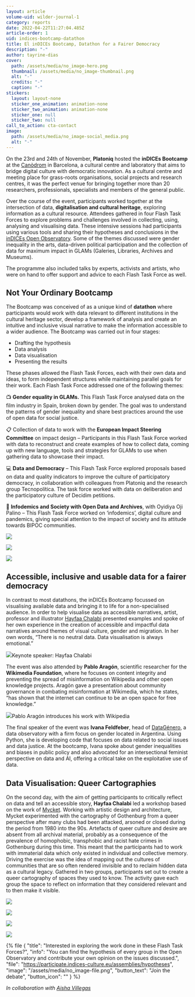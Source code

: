 ```yaml
---
layout: article
volume-uid: wilder-journal-1
category: reports
date: 2022-04-22T11:27:04.485Z
article-order: 1
uid: indices-bootcamp-datathon
title: El inDICEs Bootcamp, Datathon for a Fairer Democracy
description: "-"
author: tayrine-dias
cover:
  path: /assets/media/no_image-hero.png
  thumbnail: /assets/media/no_image-thumbnail.png
  alt: "-"
  credits: "-"
  caption: "-"
stickers:
  layout: layout-none
  sticker_one_animation: animation-none
  sticker_two_animation: animation-none
  sticker_one: null
  sticker_two: null
call_to_action: cta-contact
image:
  path: /assets/media/no_image-social_media.png
  alt: "-"
---
```

On the 23rd and 24th of November, **Platoniq** hosted the **inDICEs Bootcamp** at the [Canòdrom](https://canodrom.barcelona/en) in Barcelona, a cultural centre and laboratory that aims to bridge digital culture with democratic innovation. As a cultural centre and meeting place for grass-roots organisations, social projects and research centres, it was the perfect venue for bringing together more than 20 researchers, professionals, specialists and members of the general public.

Over the course of the event, participants worked together at the intersection of data, **digitalisation and cultural heritage**, exploring information as a cultural resource. Attendees gathered in four Flash Task Forces to explore problems and challenges involved in collecting, using, analysing and visualising data. These intensive sessions had participants using various tools and sharing their hypotheses and conclusions in the [inDICEs Open Observatory](https://participate.indices-culture.eu/). Some of the themes discussed were gender inequality in the arts, data-driven political participation and the collection of data for maximum impact in GLAMs (Galeries, Libraries, Archives and Museums). 

The programme also included talks by experts, activists and artists, who were on hand to offer support and advice to each Flash Task Force as well. 

## Not Your Ordinary Bootcamp

The Bootcamp was conceived of as a unique kind of **datathon** where participants would work with data relevant to different institutions in the cultural heritage sector, develop a framework of analysis and create an intuitive and inclusive visual narrative to make the information accessible to a wider audience. The Bootcamp was carried out in four stages:

* Drafting the hypothesis
* Data analysis
* Data visualisation
* Presenting the results

These phases allowed the Flash Task Forces, each with their own data and ideas, to form independent structures while maintaining parallel goals for their work. Each Flash Task Force addressed one of the following themes:

📺 **Gender equality in GLAMs.** This Flash Task Force analysed data on the film industry in Spain, broken down by gender. The goal was to understand the patterns of gender inequality and share best practices around the use of open data for social justice. 

📋 Collection of data to work with the **European Impact Steering Committee** on impact design – Participants in this Flash Task Force worked with data to reconstruct and create examples of how to collect data, coming up with new language, tools and strategies for GLAMs to use when gathering data to showcase their impact. 

💻 **Data and Democracy** – This Flash Task Force explored proposals based on data and quality indicators to improve the culture of participatory democracy, in collaboration with colleagues from Platoniq and the research group Tecnopolítica. The task force worked with data on deliberation and the participatory culture of Decidim petitions. 

📣 **Infodemics and Society with Open Data and Archives**, with Oyidiya Oji Palino – This Flash Task Force worked on ‘infodemics’, digital culture and pandemics, giving special attention to the impact of society and its attitude towards BIPOC communities. 

![](https://miro.medium.com/max/1400/0*B94gf4rZXA-esvau)

![](https://miro.medium.com/max/1400/0*st6_aJNiiFT0zo9R)

![](https://miro.medium.com/max/1400/0*J8VL1ryIGpAp-Fq1)

## Accessible, inclusive and usable data for a fairer democracy

In contrast to most datathons, the inDICEs Bootcamp focussed on visualising available data and bringing it to life for a non-specialised audience. In order to help visualise data as accessible narratives, artist, professor and illustrator [Hayfaa Chalabi](http://hayfaachalabi.com/) presented examples and spoke of her own experience in the creation of accessible and impactful data narratives around themes of visual culture, gender and migration. In her own words, “There is no neutral data. Data visualisation is always emotional.”

![](https://miro.medium.com/max/1400/0*vMJ7ABEBWHkPx6l4)Keynote speaker: Hayfaa Chalabi

The event was also attended by **Pablo Aragón**, scientific researcher for the **Wikimedia Foundation**, where he focuses on content integrity and preventing the spread of misinformation on Wikipedia and other open knowledge projects. Aragón gave a presentation about community governance in combating misinformation at Wikimedia, which he states, “has shown that the internet can continue to be an open space for free knowledge.”

![](https://miro.medium.com/max/1400/0*P7-cPFk7tNrNcwWD)Pablo Aragón introduces his work with Wikipedia

The final speaker of the event was **Ivana Feldfeber**, head of [DataGénero](https://sites.google.com/view/datagenero-english), a data observatory with a firm focus on gender located in Argentina. Using Python, she is developing code that focuses on data related to social issues and data justice. At the bootcamp, Ivana spoke about gender inequalities and biases in public policy and also advocated for an intersectional feminist perspective on data and AI, offering a critical take on the exploitative use of data. 

## Data Visualisation: Queer Cartographies

On the second day, with the aim of getting participants to critically reflect on data and tell an accessible story, **Hayfaa Chalabi** led a workshop based on the work of [Mycket](https://mycket.org/About-Us). Working with artistic design and architecture, Mycket experimented with the cartography of Gothenburg from a queer perspective after many clubs had been attacked, arsoned or closed during the period from 1980 into the 90s. Artefacts of queer culture and desire are absent from all archival material, probably as a consequence of the prevalence of homophobic, transphobic and racist hate crimes in Gothenburg during this time. This meant that the participants had to work with immaterial data which only existed in individual and collective memory. Driving the exercise was the idea of mapping out the cultures of communities that are so often rendered invisible and to reclaim hidden data as a cultural legacy. Gathered in two groups, participants set out to create a queer cartography of spaces they used to know. The activity gave each group the space to reflect on information that they considered relevant and to then make it visible.

![](https://miro.medium.com/max/1400/0*AlXHWr7syA1Zi35B)

![](https://miro.medium.com/max/1400/0*4Kgp8OXPQs4ZZnIK)

![](https://miro.medium.com/max/1400/0*N0lgmZ9jBkAH_Kqj)

![](https://miro.medium.com/max/1400/0*9TaeKiQA26Y4gtVB)

{% file { "title": "Interested in exploring the work done in these Flash Task Forces?", "info": "You can find the hypothesis of every group in the Open Observatory and contribute your own opinion on the issues discussed.", "file": "https://participate.indices-culture.eu/assemblies/hypotheses", "image": "/assets/media/no_image-file.png", "button_text": "Join the debate", "button_icon": "" } %}

*In collaboration with [Aisha Villegas](https://indices-culture.eu/dispatches-from-the-indices-bootcamp/)*